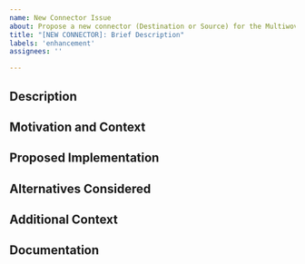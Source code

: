 ```yaml
---
name: New Connector Issue
about: Propose a new connector (Destination or Source) for the Multiwoven integration gem
title: "[NEW CONNECTOR]: Brief Description"
labels: 'enhancement'
assignees: ''

---
```


## Description
<!-- A clear and concise description of the new connector you want to add -->

## Motivation and Context
<!-- Why is this addition important for the project? How would it benefit users? -->

## Proposed Implementation
<!-- If you have an idea of how to implement it, please share it here -->

## Alternatives Considered
<!-- Describe any alternative solutions or features you've considered -->

## Additional Context
<!-- Add any other context or screenshots about the feature request here -->

## Documentation
<!-- Outline any documentation that will be needed for this new connector -->
